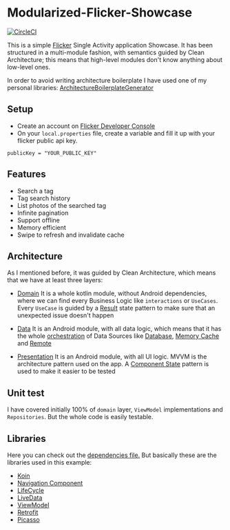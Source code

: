 # Modularized-Flicker-Showcase

[![CircleCI](https://circleci.com/gh/MayconCardoso/Modularized-Flicker-Showcase/tree/master.svg?style=svg&circle-token=2a1c5500456ffe02c742dc311012b8a7b13e35e0)](https://circleci.com/gh/MayconCardoso/Modularized-Flicker-Showcase/tree/master)

This is a simple [Flicker](https://www.flickr.com/services/apps/create/apply/) Single Activity application Showcase. It has been structured in a multi-module fashion, with semantics guided by Clean Architecture; this means that high-level modules don't know anything about low-level ones.

In order to avoid writing architecture boilerplate I have used one of my personal libraries: [ArchitectureBoilerplateGenerator](https://github.com/MayconCardoso/ArchitectureBoilerplateGenerator)

## Setup
- Create an account on [Flicker Developer Console](https://www.flickr.com/services/apps/create/apply/)
- On your ```local.properties``` file, create a variable and fill it up with your flicker public api key.

```
publicKey = "YOUR_PUBLIC_KEY"
```
## Features
- Search a tag
- Tag search history
- List photos of the searched tag
- Infinite pagination
- Support offline 
- Memory efficient
- Swipe to refresh and invalidate cache

## Architecture

As I mentioned before, it was guided by Clean Architecture, which means that we have at least three layers: 
- [Domain](https://github.com/MayconCardoso/Modularized-Flicker-Showcase/tree/master/features/feature-flicker-domain)
It is a whole kotlin module, without Android dependencies, where we can find every Business Logic like ```interactions``` or ```UseCases```. Every ```UseCase``` is guided by a [Result](https://github.com/MayconCardoso/Modularized-Flicker-Showcase/blob/master/features/feature-flicker-domain/src/main/java/com/mctech/showcase/feature/flicker_domain/interactions/Result.kt) state pattern to make sure that an unexpected issue doesn't happen

- [Data](https://github.com/MayconCardoso/Modularized-Flicker-Showcase/tree/master/features/feature-flicker-data)
It is an Android module, with all data logic, which means that it has the whole [orchestration](https://github.com/MayconCardoso/Modularized-Flicker-Showcase/blob/master/features/feature-flicker-data/src/main/java/com/mctech/showcase/feature/flicker_data/photo/FlickerStrategyRepository.kt) of Data Sources like [Database](https://github.com/MayconCardoso/Modularized-Flicker-Showcase/blob/master/features/feature-flicker-data/src/main/java/com/mctech/showcase/feature/flicker_data/photo/local/FlickerLocalDataSource.kt), [Memory Cache](https://github.com/MayconCardoso/Modularized-Flicker-Showcase/blob/master/features/feature-flicker-data/src/main/java/com/mctech/showcase/feature/flicker_data/photo/cache/FlickerCacheDataSource.kt) and [Remote](https://github.com/MayconCardoso/Modularized-Flicker-Showcase/blob/master/features/feature-flicker-data/src/main/java/com/mctech/showcase/feature/flicker_data/photo/remote/FlickerRemoteDataSourceImpl.kt)

- [Presentation](https://github.com/MayconCardoso/Modularized-Flicker-Showcase/tree/master/features/feature-flicker-presentation)
It is an Android module, with all UI logic. MVVM is the architecture pattern used on the app. A [Component State](https://github.com/MayconCardoso/Modularized-Flicker-Showcase/blob/master/libraries/library-architecture/src/main/java/com/mctech/library/architecture/ComponentState.kt) pattern is used to make it easier to be tested

## Unit test
I have covered initially 100% of ```domain``` layer, ```ViewModel``` implementations and ```Repositories```. But the whole code is easily testable.

## Libraries

Here you can check out the [dependencies file.](https://github.com/MayconCardoso/Modularized-Flicker-Showcase/blob/master/build-dependencies.gradle) But basically these are the libraries used in this example:

- [Koin](https://insert-koin.io/)
- [Navigation Component](https://developer.android.com/guide/navigation/)
- [LifeCycle](https://developer.android.com/topic/libraries/architecture/lifecycle)
- [LiveData](https://developer.android.com/topic/libraries/architecture/livedata)
- [ViewModel](https://developer.android.com/topic/libraries/architecture/viewmodel)
- [Retrofit](https://github.com/square/retrofit)
- [Picasso](https://github.com/square/picasso)
